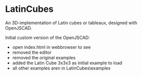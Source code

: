 # LatinCubes
An 3D-implementation of Latin cubes or tableaux, designed with OpenJSCAD.

Initial custom version of the OpenJSCAD:
- open index.html in webbrowser to see
- removed the editor
- removed the original examples
- added the Latin Cube 3x3x3 as initial example to load
- all other examples aren in LatinCubes\examples
